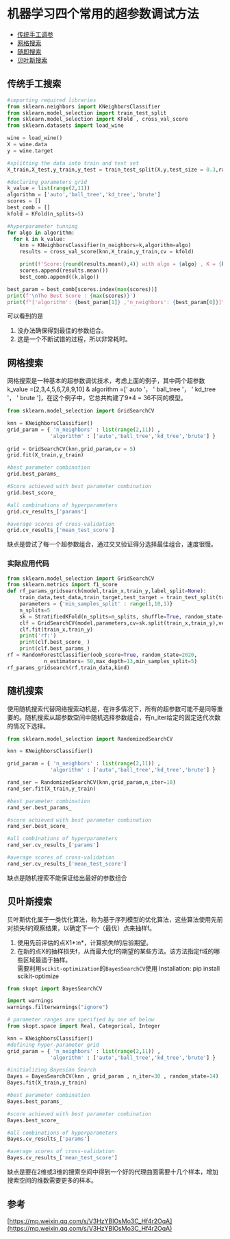 # 机器学习四个常用的超参数调试方法

* [传统手工调参](#1)
* [网格搜索](#2)
* [随即搜索](#3)
* [贝叶斯搜索](#4)

## <span id='1'>传统手工搜索</span>
```python
#importing required libraries
from sklearn.neighbors import KNeighborsClassifier
from sklearn.model_selection import train_test_split
from sklearn.model_selection import KFold , cross_val_score
from sklearn.datasets import load_wine

wine = load_wine()
X = wine.data
y = wine.target

#splitting the data into train and test set
X_train,X_test,y_train,y_test = train_test_split(X,y,test_size = 0.3,random_state = 14)

#declaring parameters grid
k_value = list(range(2,11))
algorithm = ['auto','ball_tree','kd_tree','brute']
scores = []
best_comb = []
kfold = KFold(n_splits=5)

#hyperparameter tunning
for algo in algorithm:
  for k in k_value:
    knn = KNeighborsClassifier(n_neighbors=k,algorithm=algo)
    results = cross_val_score(knn,X_train,y_train,cv = kfold)

    print(f'Score:{round(results.mean(),4)} with algo = {algo} , K = {k}')
    scores.append(results.mean())
    best_comb.append((k,algo))

best_param = best_comb[scores.index(max(scores))]
print(f'\nThe Best Score : {max(scores)}')
print(f"['algorithm': {best_param[1]} ,'n_neighbors': {best_param[0]}]")
```
可以看到的是  
1. 没办法确保得到最佳的参数组合。  
2. 这是一个不断试错的过程，所以非常耗时。

## <span id='2'>网格搜索</span>
网格搜索是一种基本的超参数调优技术，考虑上面的例子，其中两个超参数k_value =[2,3,4,5,6,7,8,9,10] & algorithm =[' auto '， ' ball_tree '， ' kd_tree '， ' brute ']，在这个例子中，它总共构建了9*4 = 36不同的模型。
```python
from sklearn.model_selection import GridSearchCV

knn = KNeighborsClassifier()
grid_param = { 'n_neighbors' : list(range(2,11)) , 
              'algorithm' : ['auto','ball_tree','kd_tree','brute'] }
              
grid = GridSearchCV(knn,grid_param,cv = 5)
grid.fit(X_train,y_train)

#best parameter combination
grid.best_params_

#Score achieved with best parameter combination
grid.best_score_

#all combinations of hyperparameters
grid.cv_results_['params']

#average scores of cross-validation
grid.cv_results_['mean_test_score']
```
缺点是尝试了每一个超参数组合，通过交叉验证得分选择最佳组合，速度很慢。  

### 实际应用代码
```python
from sklearn.model_selection import GridSearchCV
from sklearn.metrics import f1_score
def rf_params_gridsearch(model,train_x,train_y,label_split=None):
    train_data,test_data,train_target,test_target = train_test_split(train_x,train_y,test_size=0.2,random_state=2020)
    parameters = {'min_samples_split' : range(1,10,1)}
    n_splits=5
    sk = StratifiedKFold(n_splits=n_splits, shuffle=True, random_state=2020)
    clf = GridSearchCV(model,parameters,cv=sk.split(train_x,train_y),verbose=2,scoring='f1')
    clf.fit(train_x,train_y)
    print('rf:')
    print(clf.best_score_ )
    print(clf.best_params_)
rf = RandomForestClassifier(oob_score=True, random_state=2020,
            n_estimators= 50,max_depth=13,min_samples_split=5)
rf_params_gridsearch(rf,train_data,kind)
```

## <span id='3'>随机搜索</span>
使用随机搜索代替网络搜索动机是，在许多情况下，所有的超参数可能不是同等重要的。随机搜索从超参数空间中随机选择参数组合，有n_iter给定的固定迭代次数的情况下选择。
```python
from sklearn.model_selection import RandomizedSearchCV

knn = KNeighborsClassifier()

grid_param = { 'n_neighbors' : list(range(2,11)) , 
              'algorithm' : ['auto','ball_tree','kd_tree','brute'] }

rand_ser = RandomizedSearchCV(knn,grid_param,n_iter=10)
rand_ser.fit(X_train,y_train)

#best parameter combination
rand_ser.best_params_

#score achieved with best parameter combination
rand_ser.best_score_

#all combinations of hyperparameters
rand_ser.cv_results_['params']

#average scores of cross-validation
rand_ser.cv_results_['mean_test_score']
```
缺点是随机搜索不能保证给出最好的参数组合

## <span id='4'>贝叶斯搜索</span>
贝叶斯优化属于一类优化算法，称为基于序列模型的优化算法，这些算法使用先前对损失f的观察结果，以确定下一个（最优）点来抽样f。  
1. 使用先前评估的点X1*:n*，计算损失f的后验期望。  
2. 在新的点X的抽样损失f，从而最大化f的期望的某些方法。该方法指定f域的哪些区域最适于抽样。  
需要利用`scikit-optimization`的`BayesSearchCV`使用
    Installation: pip install scikit-optimize
```python
from skopt import BayesSearchCV

import warnings
warnings.filterwarnings("ignore")

# parameter ranges are specified by one of below
from skopt.space import Real, Categorical, Integer

knn = KNeighborsClassifier()
#defining hyper-parameter grid
grid_param = { 'n_neighbors' : list(range(2,11)) , 
              'algorithm' : ['auto','ball_tree','kd_tree','brute'] }

#initializing Bayesian Search
Bayes = BayesSearchCV(knn , grid_param , n_iter=30 , random_state=14)
Bayes.fit(X_train,y_train)

#best parameter combination
Bayes.best_params_

#score achieved with best parameter combination
Bayes.best_score_

#all combinations of hyperparameters
Bayes.cv_results_['params']

#average scores of cross-validation
Bayes.cv_results_['mean_test_score']
```
缺点是要在2维或3维的搜索空间中得到一个好的代理曲面需要十几个样本，增加搜索空间的维数需要更多的样本。  

## 参考
[https://mp.weixin.qq.com/s/V3HzYBlOsMo3C_Hf4r2OqA](https://mp.weixin.qq.com/s/V3HzYBlOsMo3C_Hf4r2OqA)
